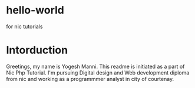 # hello-world
 for nic tutorials

# Intorduction
  Greetings, my name is Yogesh Manni. This readme is initiated as a part of Nic Php Tutorial. I'm pursuing Digital design and Web development diploma from nic and working as a programmmer analyst in city of courtenay.
  
